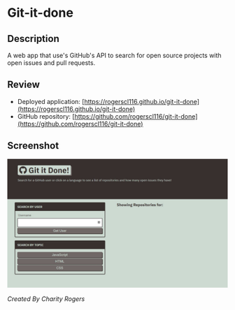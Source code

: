 # Git-it-done

## Description

A web app that use's GitHub's API to search for open source projects with open issues and pull requests.

## Review

- Deployed application: [https://rogerscl116.github.io/git-it-done](https://rogerscl116.github.io/git-it-done)   
- GitHub repository: [https://github.com/rogerscl116/git-it-done](https://github.com/rogerscl116/git-it-done)

## Screenshot

![Git-it-done Screenshot](./assets/images/git-it-done-ss.jpg)

*Created By Charity Rogers*
